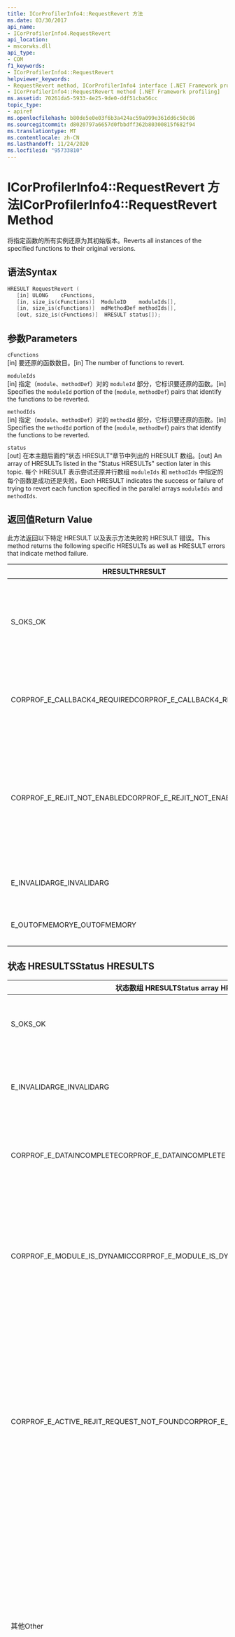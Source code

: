 ```yaml
---
title: ICorProfilerInfo4::RequestRevert 方法
ms.date: 03/30/2017
api_name:
- ICorProfilerInfo4.RequestRevert
api_location:
- mscorwks.dll
api_type:
- COM
f1_keywords:
- ICorProfilerInfo4::RequestRevert
helpviewer_keywords:
- RequestRevert method, ICorProfilerInfo4 interface [.NET Framework profiling]
- ICorProfilerInfo4::RequestRevert method [.NET Framework profiling]
ms.assetid: 70261da5-5933-4e25-9de0-ddf51cba56cc
topic_type:
- apiref
ms.openlocfilehash: b80de5e0e03f6b3a424ac59a099e361dd6c50c86
ms.sourcegitcommit: d8020797a6657d0fbbdff362b80300815f682f94
ms.translationtype: MT
ms.contentlocale: zh-CN
ms.lasthandoff: 11/24/2020
ms.locfileid: "95733810"
---
```

# <a name="icorprofilerinfo4requestrevert-method"></a><span data-ttu-id="5055c-102">ICorProfilerInfo4::RequestRevert 方法</span><span class="sxs-lookup"><span data-stu-id="5055c-102">ICorProfilerInfo4::RequestRevert Method</span></span>

<span data-ttu-id="5055c-103">将指定函数的所有实例还原为其初始版本。</span><span class="sxs-lookup"><span data-stu-id="5055c-103">Reverts all instances of the specified functions to their original versions.</span></span>  
  
## <a name="syntax"></a><span data-ttu-id="5055c-104">语法</span><span class="sxs-lookup"><span data-stu-id="5055c-104">Syntax</span></span>  
  
```cpp  
HRESULT RequestRevert (  
   [in] ULONG    cFunctions,  
   [in, size_is(cFunctions)]  ModuleID    moduleIds[],  
   [in, size_is(cFunctions)]  mdMethodDef methodIds[],  
   [out, size_is(cFunctions)]  HRESULT status[]);  
```  
  
## <a name="parameters"></a><span data-ttu-id="5055c-105">参数</span><span class="sxs-lookup"><span data-stu-id="5055c-105">Parameters</span></span>  

 `cFunctions`  
 <span data-ttu-id="5055c-106">[in] 要还原的函数数目。</span><span class="sxs-lookup"><span data-stu-id="5055c-106">[in] The number of functions to revert.</span></span>  
  
 `moduleIds`  
 <span data-ttu-id="5055c-107">[in] 指定（`module`、`methodDef`）对的 `moduleId` 部分，它标识要还原的函数。</span><span class="sxs-lookup"><span data-stu-id="5055c-107">[in] Specifies the `moduleId` portion of the (`module`, `methodDef`) pairs that identify the functions to be reverted.</span></span>  
  
 `methodIds`  
 <span data-ttu-id="5055c-108">[in] 指定（`module`、`methodDef`）对的 `methodId` 部分，它标识要还原的函数。</span><span class="sxs-lookup"><span data-stu-id="5055c-108">[in] Specifies the `methodId` portion of the (`module`, `methodDef`) pairs that identify the functions to be reverted.</span></span>  
  
 `status`  
 <span data-ttu-id="5055c-109">[out] 在本主题后面的“状态 HRESULT”章节中列出的 HRESULT 数组。</span><span class="sxs-lookup"><span data-stu-id="5055c-109">[out] An array of HRESULTs listed in the "Status HRESULTs" section later in this topic.</span></span> <span data-ttu-id="5055c-110">每个 HRESULT 表示尝试还原并行数组 `moduleIds` 和 `methodIds` 中指定的每个函数是成功还是失败。</span><span class="sxs-lookup"><span data-stu-id="5055c-110">Each HRESULT indicates the success or failure of trying to revert each function specified in the parallel arrays `moduleIds` and `methodIds`.</span></span>  
  
## <a name="return-value"></a><span data-ttu-id="5055c-111">返回值</span><span class="sxs-lookup"><span data-stu-id="5055c-111">Return Value</span></span>  

 <span data-ttu-id="5055c-112">此方法返回以下特定 HRESULT 以及表示方法失败的 HRESULT 错误。</span><span class="sxs-lookup"><span data-stu-id="5055c-112">This method returns the following specific HRESULTs as well as HRESULT errors that indicate method failure.</span></span>  
  
|<span data-ttu-id="5055c-113">HRESULT</span><span class="sxs-lookup"><span data-stu-id="5055c-113">HRESULT</span></span>|<span data-ttu-id="5055c-114">说明</span><span class="sxs-lookup"><span data-stu-id="5055c-114">Description</span></span>|  
|-------------|-----------------|  
|<span data-ttu-id="5055c-115">S_OK</span><span class="sxs-lookup"><span data-stu-id="5055c-115">S_OK</span></span>|<span data-ttu-id="5055c-116">尝试还原所有请求；但是，必须检查返回的状态数组，确定成功还原了哪些函数。</span><span class="sxs-lookup"><span data-stu-id="5055c-116">An attempt was made to revert all requests; however, the returned status array must be checked to determine which functions were successfully reverted.</span></span>|  
|<span data-ttu-id="5055c-117">CORPROF_E_CALLBACK4_REQUIRED</span><span class="sxs-lookup"><span data-stu-id="5055c-117">CORPROF_E_CALLBACK4_REQUIRED</span></span>|<span data-ttu-id="5055c-118">探查器必须实现 [ICorProfilerCallback4](icorprofilercallback4-interface.md) 接口，以便支持此调用。</span><span class="sxs-lookup"><span data-stu-id="5055c-118">The profiler must implement the [ICorProfilerCallback4](icorprofilercallback4-interface.md) interface for this call to be supported.</span></span>|  
|<span data-ttu-id="5055c-119">CORPROF_E_REJIT_NOT_ENABLED</span><span class="sxs-lookup"><span data-stu-id="5055c-119">CORPROF_E_REJIT_NOT_ENABLED</span></span>|<span data-ttu-id="5055c-120">尚未启用 JIT 重新编译。</span><span class="sxs-lookup"><span data-stu-id="5055c-120">JIT recompilation has not been enabled.</span></span> <span data-ttu-id="5055c-121">必须通过使用 [ICorProfilerInfo：： SetEventMask](icorprofilerinfo-seteventmask-method.md) 方法设置标志来在初始化期间启用 JIT 重新编译 `COR_PRF_ENABLE_REJIT` 。</span><span class="sxs-lookup"><span data-stu-id="5055c-121">You must enable JIT recompilation during initialization by using the [ICorProfilerInfo::SetEventMask](icorprofilerinfo-seteventmask-method.md) method to set the `COR_PRF_ENABLE_REJIT` flag.</span></span>|  
|<span data-ttu-id="5055c-122">E_INVALIDARG</span><span class="sxs-lookup"><span data-stu-id="5055c-122">E_INVALIDARG</span></span>|<span data-ttu-id="5055c-123">`cFunctions` 为 0，或者 `moduleIds` 或 `methodIds` 为 `NULL`。</span><span class="sxs-lookup"><span data-stu-id="5055c-123">`cFunctions` is 0, or `moduleIds` or `methodIds` is `NULL`.</span></span>|  
|<span data-ttu-id="5055c-124">E_OUTOFMEMORY</span><span class="sxs-lookup"><span data-stu-id="5055c-124">E_OUTOFMEMORY</span></span>|<span data-ttu-id="5055c-125">CLR 无法完成请求，因为它已耗尽内存。</span><span class="sxs-lookup"><span data-stu-id="5055c-125">The CLR was unable to complete the request because it ran out of memory.</span></span>|  
  
## <a name="status-hresults"></a><span data-ttu-id="5055c-126">状态 HRESULTS</span><span class="sxs-lookup"><span data-stu-id="5055c-126">Status HRESULTS</span></span>  
  
|<span data-ttu-id="5055c-127">状态数组 HRESULT</span><span class="sxs-lookup"><span data-stu-id="5055c-127">Status array HRESULT</span></span>|<span data-ttu-id="5055c-128">说明</span><span class="sxs-lookup"><span data-stu-id="5055c-128">Description</span></span>|  
|--------------------------|-----------------|  
|<span data-ttu-id="5055c-129">S_OK</span><span class="sxs-lookup"><span data-stu-id="5055c-129">S_OK</span></span>|<span data-ttu-id="5055c-130">已成功还原相应函数。</span><span class="sxs-lookup"><span data-stu-id="5055c-130">The corresponding function was successfully reverted.</span></span>|  
|<span data-ttu-id="5055c-131">E_INVALIDARG</span><span class="sxs-lookup"><span data-stu-id="5055c-131">E_INVALIDARG</span></span>|<span data-ttu-id="5055c-132">`moduleID` 或 `methodDef` 参数为 `NULL`。</span><span class="sxs-lookup"><span data-stu-id="5055c-132">The `moduleID` or `methodDef` parameter is `NULL`.</span></span>|  
|<span data-ttu-id="5055c-133">CORPROF_E_DATAINCOMPLETE</span><span class="sxs-lookup"><span data-stu-id="5055c-133">CORPROF_E_DATAINCOMPLETE</span></span>|<span data-ttu-id="5055c-134">该模块尚未完全加载，或正在被卸载。</span><span class="sxs-lookup"><span data-stu-id="5055c-134">The module is not fully loaded yet, or it is in the process of being unloaded.</span></span>|  
|<span data-ttu-id="5055c-135">CORPROF_E_MODULE_IS_DYNAMIC</span><span class="sxs-lookup"><span data-stu-id="5055c-135">CORPROF_E_MODULE_IS_DYNAMIC</span></span>|<span data-ttu-id="5055c-136">已动态生成指定模块（例如通过 `Reflection.Emit` 生成）。</span><span class="sxs-lookup"><span data-stu-id="5055c-136">The specified module was dynamically generated (for example by `Reflection.Emit`).</span></span> <span data-ttu-id="5055c-137">因此，此方法不支持它。</span><span class="sxs-lookup"><span data-stu-id="5055c-137">Therefore, it is not supported by this method.</span></span>|  
|<span data-ttu-id="5055c-138">CORPROF_E_ACTIVE_REJIT_REQUEST_NOT_FOUND</span><span class="sxs-lookup"><span data-stu-id="5055c-138">CORPROF_E_ACTIVE_REJIT_REQUEST_NOT_FOUND</span></span>|<span data-ttu-id="5055c-139">CLR 无法还原指定函数，因为找不到对应的活动的重新编译请求。</span><span class="sxs-lookup"><span data-stu-id="5055c-139">The CLR could not revert the specified function, because a corresponding active recompilation request was not found.</span></span> <span data-ttu-id="5055c-140">从未请求重新编译或此函数已还原。</span><span class="sxs-lookup"><span data-stu-id="5055c-140">Either the recompilation was never requested or the function was already reverted.</span></span>|  
|<span data-ttu-id="5055c-141">其他</span><span class="sxs-lookup"><span data-stu-id="5055c-141">Other</span></span>|<span data-ttu-id="5055c-142">操作系统返回了 CLR 控件范围之外的失败。</span><span class="sxs-lookup"><span data-stu-id="5055c-142">The operating system returned a failure outside the control of the CLR.</span></span> <span data-ttu-id="5055c-143">例如，如果用于更改内存页访问权限保护的系统调用失败，将显示操作系统错误。</span><span class="sxs-lookup"><span data-stu-id="5055c-143">For example, if a system call to change the access protection of a page of memory fails, the operating system error will be displayed.</span></span>|  
  
## <a name="remarks"></a><span data-ttu-id="5055c-144">注解</span><span class="sxs-lookup"><span data-stu-id="5055c-144">Remarks</span></span>  

 <span data-ttu-id="5055c-145">在下次调用任何已还原的函数实例时，将运行此函数的初始版本。</span><span class="sxs-lookup"><span data-stu-id="5055c-145">The next time any of the revereted function instances are called, the original versions of the functions will be run.</span></span> <span data-ttu-id="5055c-146">如果已在运行某个函数，则将完成正在运行的版本的执行操作。</span><span class="sxs-lookup"><span data-stu-id="5055c-146">If a function is already running, it will finish executing the version that is running.</span></span>  
  
## <a name="requirements"></a><span data-ttu-id="5055c-147">要求</span><span class="sxs-lookup"><span data-stu-id="5055c-147">Requirements</span></span>  

 <span data-ttu-id="5055c-148">**平台：** 请参阅 [系统要求](../../get-started/system-requirements.md)。</span><span class="sxs-lookup"><span data-stu-id="5055c-148">**Platforms:** See [System Requirements](../../get-started/system-requirements.md).</span></span>  
  
 <span data-ttu-id="5055c-149">**头文件：** CorProf.idl、CorProf.h</span><span class="sxs-lookup"><span data-stu-id="5055c-149">**Header:** CorProf.idl, CorProf.h</span></span>  
  
 <span data-ttu-id="5055c-150">**库：** CorGuids.lib</span><span class="sxs-lookup"><span data-stu-id="5055c-150">**Library:** CorGuids.lib</span></span>  
  
 <span data-ttu-id="5055c-151">**.NET Framework 版本：**[!INCLUDE[net_current_v45plus](../../../../includes/net-current-v45plus-md.md)]</span><span class="sxs-lookup"><span data-stu-id="5055c-151">**.NET Framework Versions:** [!INCLUDE[net_current_v45plus](../../../../includes/net-current-v45plus-md.md)]</span></span>  
  
## <a name="see-also"></a><span data-ttu-id="5055c-152">另请参阅</span><span class="sxs-lookup"><span data-stu-id="5055c-152">See also</span></span>

- [<span data-ttu-id="5055c-153">ICorProfilerInfo4 接口</span><span class="sxs-lookup"><span data-stu-id="5055c-153">ICorProfilerInfo4 Interface</span></span>](icorprofilerinfo4-interface.md)
- [<span data-ttu-id="5055c-154">分析接口</span><span class="sxs-lookup"><span data-stu-id="5055c-154">Profiling Interfaces</span></span>](profiling-interfaces.md)
- [<span data-ttu-id="5055c-155">分析</span><span class="sxs-lookup"><span data-stu-id="5055c-155">Profiling</span></span>](index.md)
